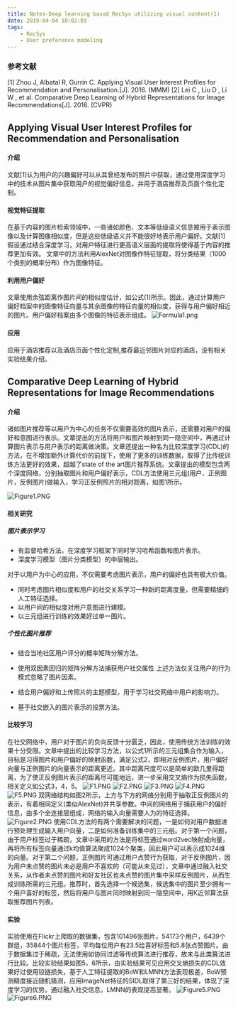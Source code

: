 ```yaml
---
title: Notes-Deep learning based RecSys utilizing visual content(1)
date: 2019-04-04 10:02:03
tags:
    - RecSys
    - User preference modeling 
---
```


### 参考文献
[1] Zhou J, Albatal R, Gurrin C. Applying Visual User Interest Profiles for Recommendation and Personalisation.[J]. 2016. (MMM)
[2] Lei C , Liu D , Li W , et al. Comparative Deep Learning of Hybrid Representations for Image Recommendations[J]. 2016. (CVPR)


## Applying Visual User Interest Profiles for Recommendation and Personalisation

#### 介绍
文献[1]认为用户的兴趣偏好可以从其曾经发布的照片中获取，通过使用深度学习中的技术从图片集中获取用户的视觉偏好信息，并用于酒店推荐及页面个性化定制。

#### 视觉特征提取
在基于内容的图片检索领域中，一些诸如颜色、文本等低级语义信息被用于表示图像以及计算图像相似度，但是这些低级语义并不能很好地表示用户偏好。文献[1]假设通过结合深度学习，对用户特征进行更高语义层面的提取将使得基于内容的推荐更加有效。
文章中的方法利用AlexNet对图像作特征提取，将分类结果（1000个类别的概率分布）作为图像特征。

<!-- more -->

#### 利用用户偏好
文章使用余弦距离作图片间的相似度估计，如公式(1)所示。因此，通过计算用户偏好档案中的图像特征向量与其余图像的特征向量的相似度，获得与用户偏好相近的图片。用户偏好档案由多个图像的特征表示组成。
![Formula1.png](https://i.loli.net/2019/04/07/5ca9a62c632c2.png)

#### 应用
应用于酒店推荐以及酒店页面个性化定制,推荐最近邻图片对应的酒店，没有相关实验结果介绍。

## Comparative Deep Learning of Hybrid Representations for Image Recommendations

#### 介绍
诸如图片推荐等以用户为中心的任务不仅需要高效的图片表示，还需要对用户的偏好和意图进行表示。文章提出的方法将用户和图片映射到同一隐空间中，再通过计算图片表示与用户表示的距离做决策。文章还提出一种名为比较深度学习(CDL)的方法，在不增加额外计算代价的前提下，使用了更多的训练数据，取得了比传统训练方法更好的效果，超越了state of the art图片推荐系统。文章提出的模型包含两个深度网络，分别抽取图片和用户偏好表示，CDL方法使用三元组(用户、正例图片，反例图片)做输入，学习正反例照片的相对距离，如图1所示。

![Figure1.PNG](https://i.loli.net/2019/04/07/5ca9a62c755ec.png)

#### 相关研究

##### 图片表示学习

* 有监督哈希方法，在深度学习框架下同时学习哈希函数和图片表示。
* 深度学习模型（图片分类模型）的中层输出。

对于以用户为中心的应用，不仅需要考虑图片表示，用户的偏好也具有极大价值。
* 同时考虑图片相似度和用户的社交关系学习一种新的距离度量，但需要精细的人工特征选择。
* 以用户间的相似度对用户意图进行建模。
* 以三元组进行训练的效果好过单一图片。

##### 个性化图片推荐

* 结合当地社区用户评分的概率矩阵分解方法。
* 使用双因素回归的矩阵分解方法捕获用户社交属性
上述方法仅关注用户的行为模式忽略了图片因素。

* 结合用户偏好和上传照片的主题模型，用于学习社交网络中用户的影响力。
* 基于社交嵌入的图片表示的投票方法。

#### 比较学习

在社交网络中，用户对于图片的负向反馈十分匮乏，因此，使用传统方法训练的效果十分受限。文章中提出的比较学习方法，以公式1所示的三元组集合作为输入，目标是习得图片和用户偏好的映射函数，满足公式2，即相对反例图片，用户偏好向量与正例图片的向量表示的距离更近。其中距离尺度可以是简单的欧几里得距离，为了使正反例图片表示的距离尽可能地远，进一步采用交叉熵作为损失函数，相关定义如公式3，4，5。
![F1.PNG](https://i.loli.net/2019/04/07/5ca9a62c2f0d6.png) ![F2.PNG](https://i.loli.net/2019/04/07/5ca9a62c2f5a2.png)
![F3.PNG](https://i.loli.net/2019/04/07/5ca9a62c404b2.png) ![F4.PNG](https://i.loli.net/2019/04/07/5ca9a62c404b7.png)
![F5.PNG](https://i.loli.net/2019/04/07/5ca9a62c40524.png)
双网络结构如图2所示，上方与下方的网络分别用于抽取正反例图片的表示，有着相同定义(类似AlexNet)并共享参数。中间的网络用于捕获用户的偏好信息，由多个全连接层组成，网络的输入向量需要人为的特征选择。
![Figure2.PNG](https://i.loli.net/2019/04/07/5ca9a62c873d9.png)
使用CDL方法的有两个需要解决的问题，一是如何对用户数据进行预处理生成输入用户向量，二是如何准备训练集中的三元组。对于第一个问题，由于用户标签过于稀疏，文章中采用的方法是将标签通过word2vec映射成向量，再将所有标签向量通过k均值算法聚成1024个聚类，因此用户可以表示成1024维的向量。对于第二个问题，正例图片可通过用户点赞行为获取，对于反例图片，因为用户未点赞的图片未必是用户不喜欢的（可能从未见过），文章中通过融入社交关系，从作者未点赞的图片和好友社区也未点赞的图片集中采样反例图片，从而生成训练所需的三元组。推荐时，首先选择一个候选集，候选集中的图片至少拥有一个用户喜好的标签，然后将用户与图片同时映射到同一隐空间中，用K近邻算法获取推荐图片列表。

#### 实验

实验使用在Flickr上爬取的数据集，包含101496张图片，54173个用户，6439个群组，35844个图片标签，平均每位用户有23.5给喜好标签和5.8张点赞图片。由于数据集过于稀疏，无法使用如协同过滤等传统算法进行推荐，故未与此类算法进行比较。比较实验结果如图5，6所示，由实验结果可见应用交叉熵损失的CDL效果好过使用铰链损失，基于人工特征提取的BoW和LMNN方法表现极差，BoW预测精度接近随机猜测，应用ImageNet特征的SIDL取得了第三好的结果，体现了深度学习的优势。通过融入社交信息，LMNN的表现提高显著。
![Figure5.PNG](https://i.loli.net/2019/04/07/5ca9a62c74abc.png) ![Figure6.PNG](https://i.loli.net/2019/04/07/5ca9a62c74b19.png)